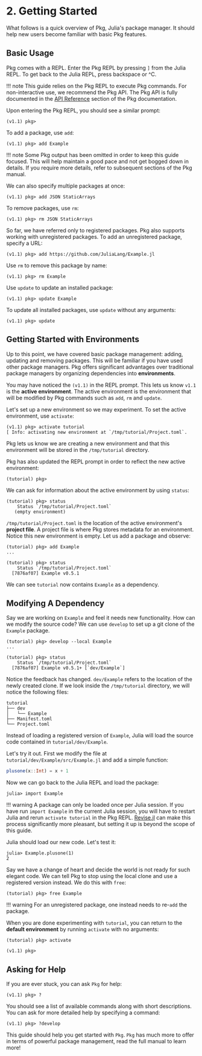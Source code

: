 # **2.** Getting Started

What follows is a quick overview of Pkg, Julia's package manager.
It should help new users become familiar with basic Pkg features.

## Basic Usage

Pkg comes with a REPL.
Enter the Pkg REPL by pressing `]` from the Julia REPL.
To get back to the Julia REPL, press backspace or ^C.

!!! note
    This guide relies on the Pkg REPL to execute Pkg commands.
    For non-interactive use, we recommend the Pkg API.
    The Pkg API is fully documented in the [API Reference](@ref) section of the Pkg documentation.

Upon entering the Pkg REPL, you should see a similar prompt:

```julia-repl
(v1.1) pkg>
```

To add a package, use `add`:

```julia-repl
(v1.1) pkg> add Example
```

!!! note
    Some Pkg output has been omitted in order to keep this guide focused.
    This will help maintain a good pace and not get bogged down in details.
    If you require more details, refer to subsequent sections of the Pkg manual.

We can also specify multiple packages at once:

```julia-repl
(v1.1) pkg> add JSON StaticArrays
```

To remove packages, use `rm`:

```julia-repl
(v1.1) pkg> rm JSON StaticArrays
```

So far, we have referred only to registered packages.
Pkg also supports working with unregistered packages.
To add an unregistered package, specify a URL:

```julia-repl
(v1.1) pkg> add https://github.com/JuliaLang/Example.jl
```

Use `rm` to remove this package by name:

```julia-repl
(v1.1) pkg> rm Example
```

Use `update` to update an installed package:

```julia-repl
(v1.1) pkg> update Example
```

To update all installed packages, use `update` without any arguments:

```julia-repl
(v1.1) pkg> update
```

## Getting Started with Environments

Up to this point, we have covered basic package management: adding, updating and removing packages.
This will be familiar if you have used other package managers.
Pkg offers significant advantages over traditional package managers
by organizing dependencies into **environments**.

You may have noticed the `(v1.1)` in the REPL prompt.
This lets us know `v1.1` is the **active environment**.
The active environment is the environment that will be modified by Pkg commands such as `add`, `rm` and `update`.

Let's set up a new environment so we may experiment.
To set the active environment, use `activate`:

```julia-repl
(v1.1) pkg> activate tutorial
[ Info: activating new environment at `/tmp/tutorial/Project.toml`.
```

Pkg lets us know we are creating a new environment and that this environment
will be stored in the `/tmp/tutorial` directory.

Pkg has also updated the REPL prompt in order to reflect the new
active environment:

```julia-repl
(tutorial) pkg>
```

We can ask for information about the active environment by using `status`:

```julia-repl
(tutorial) pkg> status
    Status `/tmp/tutorial/Project.toml`
   (empty environment)
```

`/tmp/tutorial/Project.toml` is the location of the active environment's **project file**.
A project file is where Pkg stores metadata for an environment.
Notice this new environment is empty.
Let us add a package and observe:

```julia-repl
(tutorial) pkg> add Example
...

(tutorial) pkg> status
    Status `/tmp/tutorial/Project.toml`
  [7876af07] Example v0.5.1
```

We can see `tutorial` now contains `Example` as a dependency.

## Modifying A Dependency

Say we are working on `Example` and feel it needs new functionality.
How can we modify the source code?
We can use `develop` to set up a git clone of the `Example` package.

```julia-repl
(tutorial) pkg> develop --local Example
...

(tutorial) pkg> status
    Status `/tmp/tutorial/Project.toml`
  [7876af07] Example v0.5.1+ [`dev/Example`]
```

Notice the feedback has changed.
`dev/Example` refers to the location of the newly created clone.
If we look inside the `/tmp/tutorial` directory, we will notice the following files:

```
tutorial
├── dev
│   └── Example
├── Manifest.toml
└── Project.toml
```

Instead of loading a registered version of `Example`,
Julia will load the source code contained in `tutorial/dev/Example`.

Let's try it out.
First we modify the file at `tutorial/dev/Example/src/Example.jl` and add a simple function:

```julia
plusone(x::Int) = x + 1
```

Now we can go back to the Julia REPL and load the package:

```julia-repl
julia> import Example
```

!!! warning
    A package can only be loaded once per Julia session.
    If you have run `import Example` in the current Julia session, you will
    have to restart Julia and rerun `activate tutorial` in the Pkg REPL.
    [Revise.jl](https://github.com/timholy/Revise.jl/) can make this process
    significantly more pleasant, but setting it up is beyond the scope of this guide.

Julia should load our new code. Let's test it:

```julia-repl
julia> Example.plusone(1)
2
```

Say we have a change of heart and decide the world is not ready for such elegant code.
We can tell Pkg to stop using the local clone and use a registered version instead.
We do this with `free`:

```julia-repl
(tutorial) pkg> free Example
```

!!! warning
    For an unregistered package, one instead needs to re-`add` the package.

When you are done experimenting with `tutorial`, you can return to the **default
environment** by running `activate` with no arguments:

```julia-repl
(tutorial) pkg> activate

(v1.1) pkg>
```

## Asking for Help

If you are ever stuck, you can ask `Pkg` for help:

```julia-repl
(v1.1) pkg> ?
```

You should see a list of available commands along with short descriptions.
You can ask for more detailed help by specifying a command:

```julia-repl
(v1.1) pkg> ?develop
```

This guide should help you get started with `Pkg`.
`Pkg` has much more to offer in terms of powerful package management,
read the full manual to learn more!

